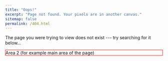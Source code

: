 ```yaml
---
title: "Oops!"
excerpt: "Page not found. Your pixels are in another canvas."
sitemap: false
permalink: /404.html
---
```


The page you were trying to view does not exist --- try searching for it below...

<script type="text/javascript">
  var GOOG_FIXURL_LANG = 'en';
  var GOOG_FIXURL_SITE = '{{ site.url }}'
</script>
<script type="text/javascript"
  src="//linkhelp.clients.google.com/tbproxy/lh/wm/fixurl.js">
</script>

<script async src="https://cse.google.com/cse.js?cx=004827446508450288480:9wghxxckyar"></script>
<div class="gcse-search"></div>

<div style="border: 1px solid red;">
    Area 2 (for example main area of the page)
    <div class="gcse-searchresults"></div>
</div>


<?xml version="1.0" encoding="UTF-8"?>
<Annotations start="0" num="1" total="1">
  <Annotation about="zhanksun.github.io/*" score="1" timestamp="0x0005a5bdf0c471d2" href="ChR6aGFua3N1bi5naXRodWIuaW8vKhDS45GG37fpAg==">
    <Label name="_cse_9wghxxckyar"/>
    <AdditionalData attribute="original_url" value="https://zhanksun.github.io/"/>
  </Annotation>
</Annotations>
